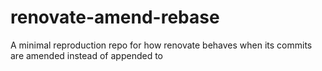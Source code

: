 # renovate-amend-rebase
A minimal reproduction repo for how renovate behaves when its commits are amended instead of appended to
